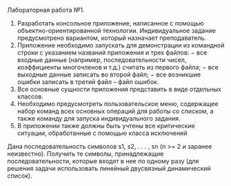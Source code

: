 Лабораторная работа №1.

1. Разработать консольное приложение, написанное с помощью
объектно-ориентированной технологии. Индивидуальное задание
предусмотрено вариантом, который назначает преподаватель.
2. Приложение необходимо запускать для демонстрации из командной
строки с указанием названий приложения и трех файлов:
− все входные данные (например, последовательности чисел,
коэффициенты многочленов и т.д.) считать из первого файла;
− все выходные данные записать во второй файл;
− все возникшие ошибки записать в третий файл – файл ошибок.
3. Все основные сущности приложения представить в виде отдельных
классов.
4. Необходимо предусмотреть пользовательское меню, содержащее
набор команд всех основных операций для работы со списком, а
также команду для запуска индивидуального задания.
5. В приложении также должны быть учтены все критические
ситуации, обработанные с помощью класса исключений

Дана последовательность символов s1, s2, . . . , sn (n >= 2 и
заранее неизвестно). Получить те символы, принадлежащие
последовательности, которые входят в нее по одному разу (для
решения задачи использовать линейный двусвязный динамический
список).
